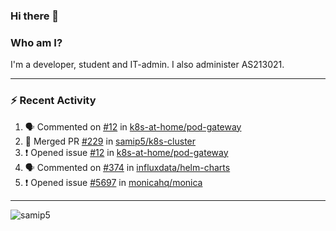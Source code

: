 ### Hi there 👋

### Who am I?
I'm a developer, student and IT-admin. I also administer AS213021.

---
### :zap: Recent Activity
<!--START_SECTION:activity-->
1. 🗣 Commented on [#12](https://github.com/k8s-at-home/pod-gateway/issues/12) in [k8s-at-home/pod-gateway](https://github.com/k8s-at-home/pod-gateway)
2. 🎉 Merged PR [#229](https://github.com/samip5/k8s-cluster/pull/229) in [samip5/k8s-cluster](https://github.com/samip5/k8s-cluster)
3. ❗️ Opened issue [#12](https://github.com/k8s-at-home/pod-gateway/issues/12) in [k8s-at-home/pod-gateway](https://github.com/k8s-at-home/pod-gateway)
4. 🗣 Commented on [#374](https://github.com/influxdata/helm-charts/issues/374) in [influxdata/helm-charts](https://github.com/influxdata/helm-charts)
5. ❗️ Opened issue [#5697](https://github.com/monicahq/monica/issues/5697) in [monicahq/monica](https://github.com/monicahq/monica)
<!--END_SECTION:activity-->
---

<img align="center" src="https://github-readme-stats.vercel.app/api?username=samip5&show_icons=true" alt="samip5" />
